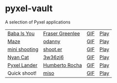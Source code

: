 # pyxel-vault

A selection of Pyxel applications

<table>
<tr>
<td><a href="https://github.com/Fraser-Greenlee/baba-is-you">Baba Is You</a></td>
<td><a href="https://twitter.com/FraserGreenlee">Fraser Greenlee</a></td>
<td><a href="https://raw.githubusercontent.com/kitao/pyxel-vault/main/apps/baba_is_you.gif">GIF</a></td>
<td><a href="https://kitao.github.io/pyxel/wasm/launcher/?play=kitao.pyxel-vault.apps.baba_is_you&gamepad=enabled
">Play</a></td>
</tr>
<tr>
<td><a href="https://github.com/dannyso16/Maze">Maze</a></td>
<td><a href="https://twitter.com/dannyso16">odanny</a></td>
<td><a href="https://raw.githubusercontent.com/kitao/pyxel-vault/main/apps/maze.gif">GIF</a></td>
<td><a href="https://kitao.github.io/pyxel/wasm/launcher/?play=kitao.pyxel-vault.apps.maze&gamepad=enabled
">Play</a></td>
</tr>
<tr>
<td><a href="https://github.com/5h00T/mini_shooting">mini shooting</a></td>
<td><a href="https://twitter.com/m4_sd">shoot.er</a></td>
<td><a href="https://raw.githubusercontent.com/kitao/pyxel-vault/main/apps/mini_shooting.gif">GIF</a></td>
<td><a href="https://kitao.github.io/pyxel/wasm/launcher/?play=kitao.pyxel-vault.apps.mini_shooting&gamepad=enabled&packages=numpy
">Play</a></td>
</tr>
<tr>
<td><a href="https://github.com/3w36zj6/NyanCat">Nyan Cat</a></td>
<td><a href="https://github.com/3w36zj6">3w36zj6</a></td>
<td><a href="https://raw.githubusercontent.com/kitao/pyxel-vault/main/apps/nyan_cat.gif">GIF</a></td>
<td><a href="https://kitao.github.io/pyxel/wasm/launcher/?play=kitao.pyxel-vault.apps.nyan_cat&gamepad=enabled
">Play</a></td>
</tr>
<tr>
<td><a href="https://github.com/humrochagf/pyxel-lander">Pyxel Lander</a></td>
<td><a href="https://twitter.com/humrochagf">Humberto Rocha</a></td>
<td><a href="https://raw.githubusercontent.com/kitao/pyxel-vault/main/apps/pyxel_lander.gif">GIF</a></td>
<td><a href="https://kitao.github.io/pyxel/wasm/launcher/?play=kitao.pyxel-vault.apps.pyxel_lander&gamepad=enabled">Play</a></td>
</tr>
<tr>
<td>Quick shoot!</td>
<td><a href="https://twitter.com/miso_2324">miso</a></td>
<td><a href="https://raw.githubusercontent.com/kitao/pyxel-vault/main/apps/quick_shoot.gif">GIF</a></td>
<td><a href="https://kitao.github.io/pyxel/wasm/launcher/?play=kitao.pyxel-vault.apps.quick_shoot&gamepad=enabled
">Play</a></td>
</tr>
</table>
